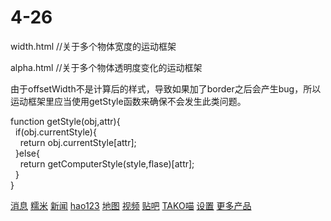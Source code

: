 # 4-26
width.html //关于多个物体宽度的运动框架

alpha.html //关于多个物体透明度变化的运动框架


由于offsetWidth不是计算后的样式，导致如果加了border之后会产生bug，所以运动框架里应当使用getStyle函数来确保不会发生此类问题。

function getStyle(obj,attr){  </br>
&nbsp;&nbsp;if(obj.currentStyle){ </br>
&nbsp;&nbsp;&nbsp;&nbsp;return obj.currentStyle[attr]; </br> 
&nbsp;&nbsp;}else{ </br>
&nbsp;&nbsp;&nbsp;&nbsp;return getComputerStyle(style,flase)[attr];  </br>
&nbsp;&nbsp;} </br>
}

</div>
        <div class="header_right">
            <a href="#">消息</a>
            <a href="#">糯米</a>
            <a href="#">新闻</a>
            <a href="#">hao123</a>
            <a href="#">地图</a>
            <a href="#">视频</a>
            <a href="#">贴吧</a>
            <a href="#">TAKO喵</a>
            <a href="#">设置</a>
            <a class="more" href="#">更多产品</a>
        </div>
